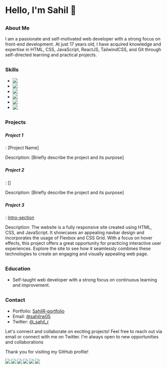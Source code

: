 # <h1>Hello, I'm Sahil 👋</h1> 

## <h3>About Me</h3>
<p>I am a passionate and self-motivated web developer with a strong focus on front-end development. At just 17 years old, I have acquired knowledge and expertise in HTML, CSS, JavaScript, ReactJS, TailwindCSS, and Git through self-directed learning and practical projects.</p>

## <h3>Skills</h3>
<!-- - HTML
- CSS
- JavaScript
- ReactJS
- TailwindCSS
- Git -->

- <img align='left' src='https://img.shields.io/badge/html5-%23E34F26.svg?style=for-the-badge&logo=html5&logoColor=white'/>
- <img align='left' src='https://img.shields.io/badge/css3-%231572B6.svg?style=for-the-badge&logo=css3&logoColor=white'/>
- <img align='left' src='https://img.shields.io/badge/javascript-%23323330.svg?style=for-the-badge&logo=javascript&logoColor=%23F7DF1E'/>
- <img align='left' src='https://img.shields.io/badge/react-%2320232a.svg?style=for-the-badge&logo=react&logoColor=%2361DAFB'/>
- <img align='left' src='https://img.shields.io/badge/Visual%20Studio%20Code-0078d7.svg?style=for-the-badge&logo=visual-studio-code&logoColor=white'/>
- <img align='left' src='https://img.shields.io/badge/tailwindcss-%2338B2AC.svg?style=for-the-badge&logo=tailwind-css&logoColor=white'/>


## <h3>Projects</h3>
### <h5>Project 1</h5>: [Project Name]
Description: [Briefly describe the project and its purpose]

### <h5>Project 2</h5>: []
Description: [Briefly describe the project and its purpose]

### <h5>Project 3</h5>: [Intro-section](https://vercel.com/sahilrw/intro-section-with-dropdown-navigatio)
Description: The website is a fully responsive site created using HTML, CSS, and JavaScript. It showcases an appealing navbar design and incorporates the usage of Flexbox and CSS Grid. With a focus on hover effects, this project offers a great opportunity for practicing interactive user experiences. Explore the site to see how it seamlessly combines these technologies to create an engaging and visually appealing web page.

## <h3>Education</h3>
- Self-taught web developer with a strong focus on continuous learning and improvement.

## <h3>Contact</h3>
- Portfolio: [SahilR-portfolio](https://portfolio-sahilrw.vercel.app/)
- Email: [@sahilrw05](mailto:sahilrw05@gmail.com)
- Twitter: [@_sahil_r](https://twitter.com/_sahil_r)

<p>Let's connect and collaborate on exciting projects! Feel free to reach out via email or connect with me on Twitter. I'm always open to new opportunities and collaborations</p>

<p>Thank you for visiting my GitHub profile!</p>

<!-- <img align="left" width="47%" src="https://github-readme-stats.vercel.app/api?username=SahilRw&show_icons=true&theme=radical" />

<img align="left" width='47%' src="https://github-readme-stats.vercel.app/api/top-langs/?username=SahilRw&layout=compact" /> -->

<img align='left' src='https://img.shields.io/badge/html5-%23E34F26.svg?style=for-the-badge&logo=html5&logoColor=white'/>

<img align='left' src='https://img.shields.io/badge/css3-%231572B6.svg?style=for-the-badge&logo=css3&logoColor=white'/>

<img align='left' src='https://img.shields.io/badge/javascript-%23323330.svg?style=for-the-badge&logo=javascript&logoColor=%23F7DF1E'/>

<img align='left' src='https://img.shields.io/badge/react-%2320232a.svg?style=for-the-badge&logo=react&logoColor=%2361DAFB'/>

<img align='left' src='https://img.shields.io/badge/Visual%20Studio%20Code-0078d7.svg?style=for-the-badge&logo=visual-studio-code&logoColor=white'/>

<img align='left' src='https://img.shields.io/badge/tailwindcss-%2338B2AC.svg?style=for-the-badge&logo=tailwind-css&logoColor=white'/>